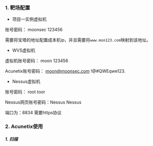 ### 1. 靶场配置

- 项目一实例虚拟机

账号密码： moonsec						123456

需要将宝塔的地址配置成本机ip，并且需要将`www.mon123.com`映射到该地址。

- WVS虚拟机

虚拟机账号密码：    moon					123456

Acunetix账号密码： moon@moonsec.com				!@#QWEqwe123.





- Nessus虚拟机

账号密码： root      		toor

Nessus网页账号密码：Nessus			Nessus

端口为：8834 			需要https协议





### 2. Acunetix使用

##### 1. 扫描









